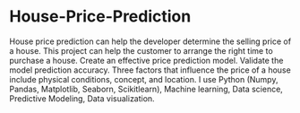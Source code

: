 # House-Price-Prediction
House price prediction can help the developer determine the selling price of a house. This project can help the customer to arrange the right time to purchase a house.  Create an effective price prediction model. Validate the model prediction accuracy.  Three factors that influence the price of a house include physical conditions, concept, and location. I use Python (Numpy, Pandas, Matplotlib, Seaborn, Scikitlearn), Machine learning, Data science, Predictive Modeling, Data visualization.

